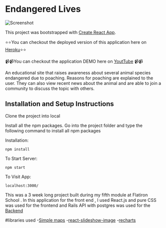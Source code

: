 # Endangered Lives
![Screenshot](/img/readme.png)

This project was bootstrapped with [Create React App](https://github.com/facebook/create-react-app).




⭐️⭐️You can checkout the deployed version of this application here on [Heroku](https://endangered-lives.herokuapp.com/)⭐️⭐️

📹📹You can checkout the application DEMO here on [YoutTube](https://www.youtube.com/watch?v=xTjHOjz2xGA&t=5s) 📹📹


An educational site  that raises awareness about several animal species endangered due to poaching. Reasons for poaching are explained to the user. They can also view recent news about the animal and are able to join a community to discuss  the topic with others. 
## Installation and Setup Instructions
Clone the project into local

Install all the npm packages. Go into the project folder and type the following command to install all npm packages
 
Installation:

`npm install`   

To Start Server:

`npm start`  

To Visit App:

`localhost:3000/`

This was a 3 week long project built during my fifth module at Flatiron School . In this application for the front end , I used React.js  and pure CSS was used for the frontend and Rails API with postgres was used for the [Backend](https://github.com/diana2341/why-poaching-back)


#libraries used
-[Simple maps](https://www.react-simple-maps.io/)
-[react-slideshow-image](https://www.npmjs.com/package/react-slideshow-image)
-[recharts](https://bit.dev/recharts/recharts)
